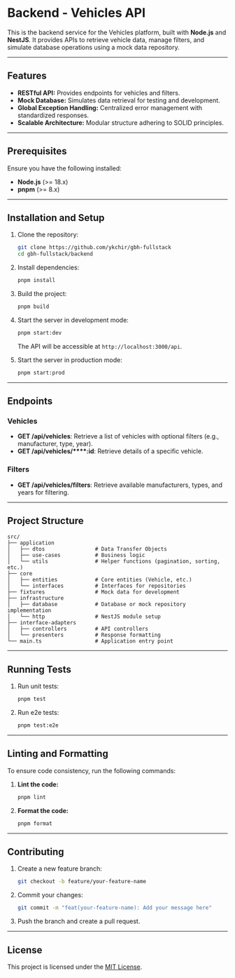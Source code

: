 # Backend - Vehicles API

This is the backend service for the Vehicles platform, built with **Node.js** and **NestJS**. It provides APIs to retrieve vehicle data, manage filters, and simulate database operations using a mock data repository.

---

## Features

- **RESTful API:** Provides endpoints for vehicles and filters.
- **Mock Database:** Simulates data retrieval for testing and development.
- **Global Exception Handling:** Centralized error management with standardized responses.
- **Scalable Architecture:** Modular structure adhering to SOLID principles.

---

## Prerequisites

Ensure you have the following installed:

- **Node.js** (>= 18.x)
- **pnpm** (>= 8.x)

---

## Installation and Setup

1. Clone the repository:

   ```bash
   git clone https://github.com/ykchir/gbh-fullstack
   cd gbh-fullstack/backend
   ```

2. Install dependencies:

   ```bash
   pnpm install
   ```

3. Build the project:

   ```bash
   pnpm build
   ```

4. Start the server in development mode:

   ```bash
   pnpm start:dev
   ```

   The API will be accessible at `http://localhost:3000/api`.

5. Start the server in production mode:

   ```bash
   pnpm start:prod
   ```

---

## Endpoints

### Vehicles

- **GET /api/vehicles**: Retrieve a list of vehicles with optional filters (e.g., manufacturer, type, year).
- **GET /api/vehicles/****:id**: Retrieve details of a specific vehicle.

### Filters

- **GET /api/vehicles/filters**: Retrieve available manufacturers, types, and years for filtering.

---

## Project Structure

```plaintext
src/
├── application
│   ├── dtos                # Data Transfer Objects
│   ├── use-cases           # Business logic
│   └── utils               # Helper functions (pagination, sorting, etc.)
├── core
│   ├── entities            # Core entities (Vehicle, etc.)
│   └── interfaces          # Interfaces for repositories
├── fixtures                # Mock data for development
├── infrastructure
│   ├── database            # Database or mock repository implementation
│   └── http                # NestJS module setup
├── interface-adapters
│   ├── controllers         # API controllers
│   └── presenters          # Response formatting
└── main.ts                 # Application entry point
```

---

## Running Tests

1. Run unit tests:

   ```bash
   pnpm test
   ```

2. Run e2e tests:

   ```bash
   pnpm test:e2e
   ```

---

## Linting and Formatting

To ensure code consistency, run the following commands:

1. **Lint the code:**

   ```bash
   pnpm lint
   ```

2. **Format the code:**

   ```bash
   pnpm format
   ```

---

## Contributing

1. Create a new feature branch:
   ```bash
   git checkout -b feature/your-feature-name
   ```
2. Commit your changes:
   ```bash
   git commit -m "feat(your-feature-name): Add your message here"
   ```
3. Push the branch and create a pull request.

---

## License

This project is licensed under the [MIT License](LICENSE).


